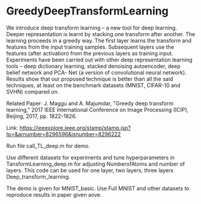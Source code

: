 # GreedyDeepTransformLearning
We introduce deep transform learning – a new tool for deep learning. Deeper representation is learnt by stacking one transform after another. The learning proceeds in a greedy way. The first layer learns the transform and features from the input training samples. Subsequent layers use the features (after activation) from the previous layers as training input. Experiments have been carried out with other deep representation learning tools – deep dictionary learning, stacked denoising autoencoder, deep belief network and PCA- Net (a version of convolutional neural network). Results show that our proposed technique is better than all the said techniques, at least on the benchmark datasets (MNIST, CIFAR-10 and SVHN) compared on.

Related Paper: J. Maggu and A. Majumdar, "Greedy deep transform learning," 2017 IEEE International Conference on Image Processing (ICIP), Beijing, 2017, pp. 1822-1826.

Link: https://ieeexplore.ieee.org/stamp/stamp.jsp?tp=&arnumber=8296596&isnumber=8296222

Run file call_TL_deep.m for demo.

Use different datasets for experiments and tune hyperparameters in TansformLearning_deep.m for adjusting NumberofAtoms and number of layers.
This code can be used for one layer, two layers, three layers Deep_transform_learning. 

The demo is given for MNIST_basic. Use Full MNIST and other datasets to reproduce results in paper given aove.
